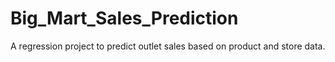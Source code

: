 # Big_Mart_Sales_Prediction
A regression project to predict outlet sales based on product and store data.
